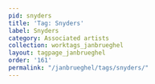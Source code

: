 ```yaml
---
pid: snyders
title: 'Tag: Snyders'
label: Snyders
category: Associated artists
collection: worktags_janbrueghel
layout: tagpage_janbrueghel
order: '161'
permalink: "/janbrueghel/tags/snyders/"
---
```

